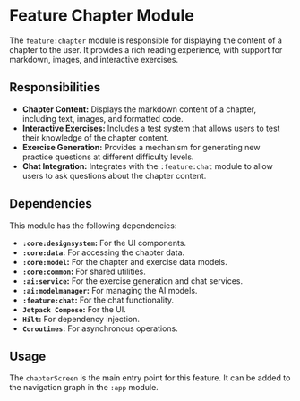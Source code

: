 # Feature Chapter Module

The `feature:chapter` module is responsible for displaying the content of a chapter to the user. It provides a rich reading experience, with support for markdown, images, and interactive exercises.

## Responsibilities

- **Chapter Content:** Displays the markdown content of a chapter, including text, images, and formatted code.
- **Interactive Exercises:** Includes a test system that allows users to test their knowledge of the chapter content.
- **Exercise Generation:** Provides a mechanism for generating new practice questions at different difficulty levels.
- **Chat Integration:** Integrates with the `:feature:chat` module to allow users to ask questions about the chapter content.

## Dependencies

This module has the following dependencies:

- **`:core:designsystem`:** For the UI components.
- **`:core:data`:** For accessing the chapter data.
- **`:core:model`:** For the chapter and exercise data models.
- **`:core:common`:** For shared utilities.
- **`:ai:service`:** For the exercise generation and chat services.
- **`:ai:modelmanager`:** For managing the AI models.
- **`:feature:chat`:** For the chat functionality.
- **`Jetpack Compose`:** For the UI.
- **`Hilt`:** For dependency injection.
- **`Coroutines`:** For asynchronous operations.

## Usage

The `chapterScreen` is the main entry point for this feature. It can be added to the navigation graph in the `:app` module.
